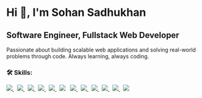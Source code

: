 <h1 >Hi 👋, I'm Sohan Sadhukhan</h1>
<h2>Software Engineer, Fullstack Web Developer</h2>
Passionate about building scalable web applications and solving real-world problems through code. Always learning, always coding.

<h3 align="left">🛠 Skills:</h3>
<!-- <p align="left">
<a href="https://developer.mozilla.org/en-US/docs/Web/JavaScript" target="_blank" rel="noreferrer"> <img src="https://raw.githubusercontent.com/danielcranney/readme-generator/main/public/icons/skills/javascript-colored.svg" alt="javascript" width="40" height="40"/> </a>
<a href="https://www.typescriptlang.org/" target="_blank" rel="noreferrer"> <img src="https://raw.githubusercontent.com/danielcranney/readme-generator/main/public/icons/skills/typescript-colored.svg" alt="typescript" width="40" height="40"/> </a> 
<a href="https://reactjs.org/" target="_blank" rel="noreferrer"> <img src="https://raw.githubusercontent.com/danielcranney/readme-generator/main/public/icons/skills/react-colored.svg" alt="react" width="40" height="40"/> </a> 
<a href="https://nextjs.org/" target="_blank" rel="noreferrer"> <img src="https://raw.githubusercontent.com/danielcranney/readme-generator/main/public/icons/skills/nextjs-colored.svg" alt="nextjs" width="40" height="40"/> </a> 
<a href="https://www.w3.org/html/" target="_blank" rel="noreferrer"> <img src="https://raw.githubusercontent.com/danielcranney/readme-generator/main/public/icons/skills/html5-colored.svg" alt="html5" width="40" height="40"/> </a>
<a href="https://www.w3schools.com/css/" target="_blank" rel="noreferrer"> <img src="https://raw.githubusercontent.com/danielcranney/readme-generator/main/public/icons/skills/css3-colored.svg" alt="css3" width="40" height="40"/> </a>
<a href="https://getbootstrap.com" target="_blank" rel="noreferrer"> <img src="https://raw.githubusercontent.com/danielcranney/readme-generator/main/public/icons/skills/nodejs-colored.svg" alt="nodejs" width="40" height="40"/></a> 
<a href="https://nodejs.org" target="_blank" rel="noreferrer"> <img src="https://raw.githubusercontent.com/danielcranney/readme-generator/main/public/icons/skills/postgresql-colored.svg" alt="postgresql" width="40" height="40"/> </a>
<a href="https://www.figma.com/" target="_blank" rel="noreferrer"> <img src="https://raw.githubusercontent.com/danielcranney/readme-generator/main/public/icons/skills/figma-colored.svg" alt="figma" width="40" height="40"/> </a>
<a href="https://www.photoshop.com/en" target="_blank" rel="noreferrer"> <img src="https://raw.githubusercontent.com/danielcranney/readme-generator/main/public/icons/skills/photoshop-colored.svg" alt="photoshop" width="40" height="40"/> </a></p>
 -->

<p align="left">
    <a href="" target="_blank" rel="noreferrer"> <img src="https://img.shields.io/badge/JavaScript-323330?style=for-the-badge&logo=javascript&logoColor=F7DF1E"/> </a>
  &nbsp;
    <a href="" target="_blank" rel="noreferrer"> <img src="https://img.shields.io/badge/TypeScript-007ACC?style=for-the-badge&logo=typescript&logoColor=white"/> </a>
  &nbsp; 
    <a href="" target="_blank" rel="noreferrer"> <img src="https://img.shields.io/badge/HTML5-E34F26?style=for-the-badge&logo=html5&logoColor=white"/> </a>
    &nbsp;
    <a href="" target="_blank" rel="noreferrer"> <img src="https://img.shields.io/badge/CSS3-1572B6?style=for-the-badge&logo=css3&logoColor=white"/> </a>
    &nbsp;
  <a href="" target="_blank" rel="noreferrer"> <img src="https://img.shields.io/badge/React-20232A?style=for-the-badge&logo=react&logoColor=61DAFB"/> </a>
  &nbsp;
  <a href="" target="_blank" rel="noreferrer"> <img src="https://img.shields.io/badge/next%20js-000000?style=for-the-badge&logo=nextdotjs&logoColor=white"/></a>
  &nbsp;
 <a href="" target="_blank" rel="noreferrer"> <img src="https://img.shields.io/badge/shadcn%2Fui-000000?style=for-the-badge&logo=shadcnui&logoColor=white"/> </a>
  &nbsp;
  <a href="" target="_blank" rel="noreferrer"> <img src="https://img.shields.io/badge/Sqlite-003B57?style=for-the-badge&logo=sqlite&logoColor=white"/> </a>
  &nbsp;
  <a href="" target="_blank" rel="noreferrer"> <img src="https://img.shields.io/badge/PostgreSQL-316192?style=for-the-badge&logo=postgresql&logoColor=white"/> </a>
  &nbsp;
  <a href="" target="_blank" rel="noreferrer"> <img src="https://img.shields.io/badge/bun-282a36?style=for-the-badge&logo=bun&logoColor=fbf0df"/> </a>
  &nbsp;
  <a href="" target="_blank" rel="noreferrer"> <img src="https://img.shields.io/badge/Visual_Studio_Code-0078D4?style=for-the-badge&logo=visual%20studio%20code&logoColor=white"/> </a>
   &nbsp;
  <a href="" target="_blank" rel="noreferrer"> <img src="https://img.shields.io/badge/Adobe%20Photoshop-31A8FF?style=for-the-badge&logo=Adobe%20Photoshop&logoColor=black"/> </a>
</p>
<!--  <h3 align="left">🛠 What i am currently learning:</h3> -->
